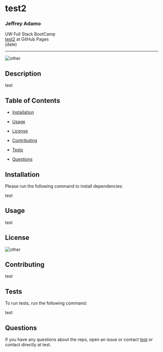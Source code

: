 # test2

### Jeffrey Adamo  
UW Full Stack BootCamp  
[test2](#) at GitHub Pages  
(date)
***

![other](https://img.shields.io/badge/license-other-lightgrey)

## Description

test

## Table of Contents

* [Installation](#installation)

* [Usage](#usage)

* [License](#license)

* [Contributing](#contributing)

* [Tests](#tests)

* [Questions](#questions)

## Installation

Please run the following command to install dependencies:


test


## Usage

test

## License

![other](https://img.shields.io/badge/license-other-lightgrey)

## Contributing

test

## Tests

To run tests, run the following command:


test


## Questions

If you have any questions about the repo, open an issue or contact [test](http://www.github.com/test) or contact directly at test. 